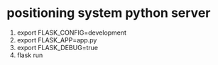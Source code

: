 # positioning system python server

1. export FLASK_CONFIG=development
2. export FLASK_APP=app.py
3. export FLASK_DEBUG=true
4. flask run
